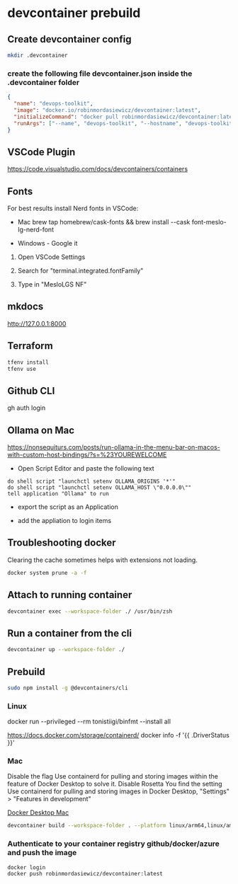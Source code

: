 # devcontainer prebuild

## Create devcontainer config

```bash
mkdir .devcontainer
```

### create the following file devcontainer.json inside the .devcontainer folder

```json
{
  "name": "devops-toolkit",
  "image": "docker.io/robinmordasiewicz/devcontainer:latest",
  "initializeCommand": "docker pull robinmordasiewicz/devcontainer:latest",
  "runArgs": ["--name", "devops-toolkit", "--hostname", "devops-toolkit"]
}
```

## VSCode Plugin

https://code.visualstudio.com/docs/devcontainers/containers

## Fonts

For best results install Nerd fonts in VSCode:

* Mac brew tap homebrew/cask-fonts && brew install --cask font-meslo-lg-nerd-font

* Windows - Google it

1. Open VSCode Settings

2. Search for "terminal.integrated.fontFamily"

3. Type in "MesloLGS NF"

## mkdocs

http://127.0.0.1:8000

## Terraform

```bash
tfenv install
tfenv use
```

## Github CLI

gh auth login

## Ollama on Mac

https://nonsequiturs.com/posts/run-ollama-in-the-menu-bar-on-macos-with-custom-host-bindings/?s=%23YOUREWELCOME

* Open Script Editor and paste the following text

```
do shell script "launchctl setenv OLLAMA_ORIGINS '*'"
do shell script "launchctl setenv OLLAMA_HOST \"0.0.0.0\""
tell application "Ollama" to run
```

* export the script as an Application

* add the appliation to login items

## Troubleshooting docker

Clearing the cache sometimes helps with extensions not loading.

```bash
docker system prune -a -f
```

## Attach to running container

```bash
devcontainer exec --workspace-folder ./ /usr/bin/zsh
```
## Run a container from the cli

```bash
devcontainer up --workspace-folder ./
```

## Prebuild

```bash
sudo npm install -g @devcontainers/cli
```

### Linux

docker run --privileged --rm tonistiigi/binfmt --install all

https://docs.docker.com/storage/containerd/
docker info -f '{{ .DriverStatus }}'

### Mac

Disable the flag Use containerd for pulling and storing images within the feature of Docker Desktop to solve it.
Disable Rosetta
You find the setting Use containerd for pulling and storing images in Docker Desktop, "Settings" > "Features in development"

[Docker Desktop Mac](./docs/images/docker-desktop-settings.png)

```bash
devcontainer build --workspace-folder . --platform linux/arm64,linux/amd64 --image-name docker.io/robinmordasiewicz/devcontainer:latest --output type=docker --no-cache true
```

### Authenticate to your container registry github/docker/azure and push the image

```bash
docker login
docker push robinmordasiewicz/devcontainer:latest
```

